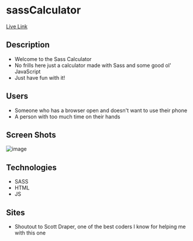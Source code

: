 # sassCalculator

[Live Link](https://justinwhite814.github.io/sassCalculator/)

## Description
* Welcome to the Sass Calculator
* No frills here just a calculator made with Sass and some good ol' JavaScript
* Just have fun with it!


## Users
* Someone who has a browser open and doesn't want to use their phone
* A person with too much time on their hands 


## Screen Shots
![image](https://i.imgur.com/O4SHnBN.png)


## Technologies
* SASS
* HTML
* JS

## Sites
* Shoutout to Scott Draper, one of the best coders I know for helping me with this one
